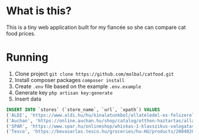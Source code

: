 # What is this?
This is a tiny web application built for my fiancée so she can compare cat food prices.   

# Running
1. Clone project
`git clone https://github.com/molbal/catfood.git`
2. Install composer packages
`composer install`
3. Create `.env` file based on the example `.env.example` 
4. Generate key
`php artisan key:generate` 
5. Insert data
```sql
INSERT INTO `stores` (`store_name`, `url`, `xpath`) VALUES
('ALDI', 'https://www.aldi.hu/hu/kinalatunkbol/allateledel-es-felszereles/allateledel-es-felszereles/reszletes-oldal/ps/p/whiskas-alutasakos-macskaeledel/', 'div.detail-box--price-box--price span.box--value'),
('Auchan', 'https://online.auchan.hu/shop/catalog/otthon-haztartas/allateledel-es-felszereles/macskaeledel/nedves-macskaeledelwhiskas-1-casserole-vegyes-valogatas-teljes-erteku-eledel-felnott-macskaknak-aszpikban-12-x-85-g.p71583/996388.v3608673', 'span.product-prices__new-price[itemprop=''price'']'),
('SPAR', 'https://www.spar.hu/onlineshop/whiskas-1-klasszikus-valogatas-teljes-erteku-nedves-eledel-felnott-macskaknak-martasban-12-x-100-g/p/360183009', 'div.productMainDetailsPriceLabels label.productDetailsPrice'),
('Tesco', 'https://bevasarlas.tesco.hu/groceries/hu-HU/products/2004020163664', 'span.value[data-auto=''price-value'']');
```